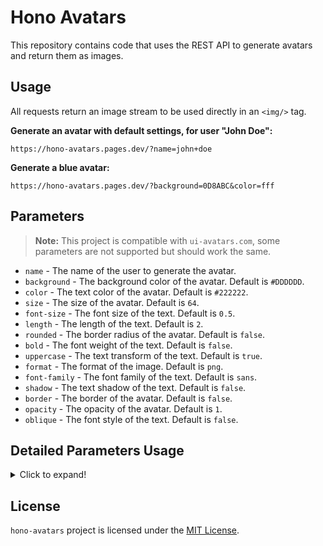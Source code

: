 # Hono Avatars

This repository contains code that uses the REST API to generate avatars and return them as images.

## Usage

All requests return an image stream to be used directly in an `<img/>` tag.

**Generate an avatar with default settings, for user "John Doe":**

```
https://hono-avatars.pages.dev/?name=john+doe
```

**Generate a blue avatar:**

```
https://hono-avatars.pages.dev/?background=0D8ABC&color=fff
```

## Parameters

> **Note:** This project is compatible with `ui-avatars.com`, some parameters are not supported but should work the same.

- `name` - The name of the user to generate the avatar.
- `background` - The background color of the avatar. Default is `#DDDDDD`.
- `color` - The text color of the avatar. Default is `#222222`.
- `size` - The size of the avatar. Default is `64`.
- `font-size` - The font size of the text. Default is `0.5`.
- `length` - The length of the text. Default is `2`.
- `rounded` - The border radius of the avatar. Default is `false`.
- `bold` - The font weight of the text. Default is `false`.
- `uppercase` - The text transform of the text. Default is `true`.
- `format` - The format of the image. Default is `png`.
- `font-family` - The font family of the text. Default is `sans`.
- `shadow` - The text shadow of the text. Default is `false`.
- `border` - The border of the avatar. Default is `false`.
- `opacity` - The opacity of the avatar. Default is `1`.
- `oblique` - The font style of the text. Default is `false`.

## Detailed Parameters Usage

<details>
  <summary>Click to expand!</summary>

### name

- **Description**: The name of the user to generate the avatar.
- **Default**: None
- **Example**: `name=John+Doe`
- **Values**: Any string value (max 40 characters)

### background

- **Description**: The background color of the avatar.
- **Default**: `#DDDDDD`
- **Example**: `background=0D8ABC`
- **Values**: Any valid hex color code

### color

- **Description**: The text color of the avatar.
- **Default**: `#222222`
- **Example**: `color=fff`
- **Values**: Any valid hex color code

### size

- **Description**: The size of the avatar.
- **Default**: `64`
- **Example**: `size=128`
- **Values**: Any integer between `16` and `512`

### font-size

- **Description**: The font size of the text.
- **Default**: `0.5`
- **Example**: `font-size=0.7`
- **Values**: Any decimal between `0.1` and `1`

### length

- **Description**: The length of the text.
- **Default**: `2`
- **Example**: `length=full`
- **Values**: Any positive integer or `full`

### rounded

- **Description**: The border radius of the avatar.
- **Default**: `false`
- **Example**: `rounded=true`
- **Values**: `true`, `false`

### bold

- **Description**: The font weight of the text.
- **Default**: `false`
- **Example**: `bold=true`
- **Values**: `true`, `false`

### uppercase

- **Description**: The text transform of the text.
- **Default**: `true`
- **Example**: `uppercase=false`
- **Values**: `true`, `false`

### format

- **Description**: The format of the image.
- **Default**: `png`
- **Example**: `format=svg`
- **Values**: `png`, `svg`

### font-family

- **Description**: The font family of the text.
- **Default**: `sans`
- **Example**: `font-family=serif`
- **Values**: `mono`, `sans`, `serif` (`mono` is English only)

### shadow

- **Description**: The text shadow of the text.
- **Default**: `false`
- **Example**: `shadow=true`
- **Values**: `true`, `false`

### border

- **Description**: The border of the avatar.
- **Default**: `false`
- **Example**: `border=true`
- **Values**: `true`, `false`

### opacity

- **Description**: The opacity of the avatar.
- **Default**: `1`
- **Example**: `opacity=0.5`
- **Values**: Any decimal between `0` and `1`

### oblique

- **Description**: The font style of the text.
- **Default**: `false`
- **Example**: `oblique=true`
- **Values**: `true`, `false`

</details>

## License

`hono-avatars` project is licensed under the [MIT License](LICENSE).
